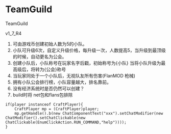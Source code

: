 # TeamGuild
TeamGuild

v1_7_R4

1. 可由游戏币创建初始人数为5的小队。
2. 小队可升级6次，自定义升级价格，每升级一次，人数提高5，当升级到最顶级的时候，自动更名为公会。
3. 创建小队后，小队称号在玩家名字后戳，初始称号为{小队} 当将小队升级为最高级后，将转为{公会}称号
4. 当玩家同处于一个小队后，无视队友所有伤害(FlanMOD 枪械)
5. 拥有小队公会排行榜，小队容量越大，排名靠前。
6. 没有经济系统时是否仍然可以创建？
7. build时将 net包和flans包排除

```
if(player instanceof CraftPlayer){
    CraftPlayer mp = (CraftPlayer)player;
    mp.getHandle().b(new ChatComponentText("xxx").setChatModifier(new ChatModifier().setChatClickable(new ChatClickable(EnumClickAction.RUN_COMMAND,"help"))));
}
```
